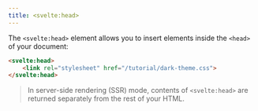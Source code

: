```yaml
---
title: <svelte:head>
---
```


The `<svelte:head>` element allows you to insert elements inside the `<head>` of your document:

```html
<svelte:head>
	<link rel="stylesheet" href="/tutorial/dark-theme.css">
</svelte:head>
```

> In server-side rendering (SSR) mode, contents of `<svelte:head>` are returned separately from the rest of your HTML.